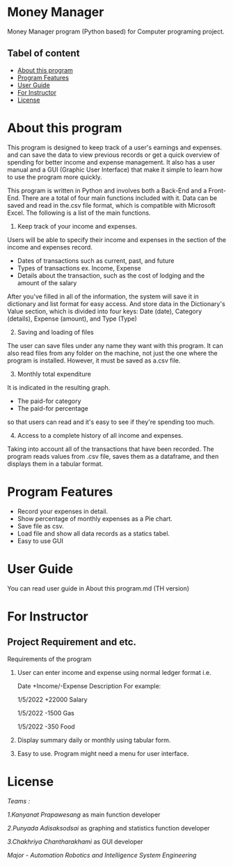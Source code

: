 # Money Manager

Money Manager program (Python based) for Computer programing project. 

## Tabel of content

* [About this program](#about-this-program)
* [Program Features](#program-features)
* [User Guide](#user-guide )
* [For Instructor](#for-instructor)
* [License](#license)

# About this program

This program is designed to keep track of a user's earnings and expenses. and can save the data to view previous records or get a quick overview of spending for better income and expense management. It also has a user manual and a GUI (Graphic User Interface) that make it simple to learn how to use the program more quickly.

This program is written in Python and involves both a Back-End and a Front-End. There are a total of four main functions included with it. Data can be saved and read in the.csv file format, which is compatible with Microsoft Excel. The following is a list of the main functions.

1. Keep track of your income and expenses.

Users will be able to specify their income and expenses in the section of the income and expenses record.

- Dates of transactions such as current, past, and future
- Types of transactions ex. Income, Expense
- Details about the transaction, such as the cost of lodging and the amount of the salary

After you've filled in all of the information, the system will save it in dictionary and list format for easy access. And store data in the Dictionary's Value section, which is divided into four keys: Date (date), Category (details), Expense (amount), and Type (Type)

2. Saving and loading of files

The user can save files under any name they want with this program. It can also read files from any folder on the machine, not just the one where the program is installed. However, it must be saved as a.csv file.

3. Monthly total expenditure

It is indicated in the resulting graph.
- The paid-for category 
- The paid-for percentage 

so that users can read and it's easy to see if they're spending too much.

4. Access to a complete history of all income and expenses.

Taking into account all of the transactions that have been recorded. The program reads values from .csv file, saves them as a dataframe, and then displays them in a tabular format.

# Program Features

- Record your expenses in detail.
- Show percentage of monthly expenses as a Pie chart.
- Save file as csv.
- Load file and show all data records as a statics tabel.
- Easy to use GUI

# User Guide 

You can read user guide in About this program.md (TH version)

# For Instructor 
## Project Requirement and etc.

Requirements of the program 

1. User can enter income and expense using normal ledger format i.e.

   Date +Income/-Expense Description
   For example:

   1/5/2022 +22000 Salary 
 
   1/5/2022 -1500 Gas 
 
   1/5/2022 -350 Food 

2. Display summary daily or monthly using tabular form.
 
3. Easy to use. Program might need a menu for user interface.
 
# License
*Teams :*

 *1.Kanyanat Prapawesang* as main function developer
 
 *2.Punyada Adisaksodsai* as graphing and statistics function developer
 
 *3.Chakhriya Chantharakhami* as GUI developer 
 
*Major - Automation Robotics and Intelligence System Engineering*
